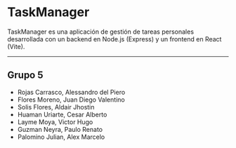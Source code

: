 # TaskManager

TaskManager es una aplicación de gestión de tareas personales desarrollada con un backend en Node.js (Express) y un frontend en React (Vite).

---

## Grupo 5

- Rojas Carrasco, Alessandro del Piero
- Flores Moreno, Juan Diego Valentino
- Solis Flores, Aldair Jhostin
- Huaman Uriarte, Cesar Alberto
- Layme Moya, Victor Hugo
- Guzman Neyra, Paulo Renato
- Palomino Julian, Alex Marcelo
